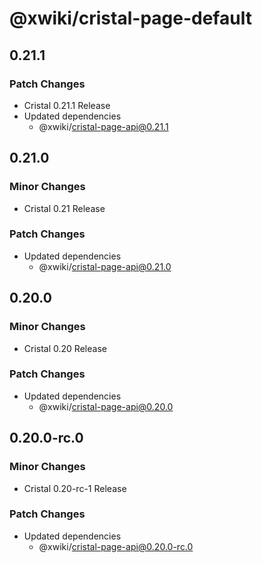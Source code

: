 # @xwiki/cristal-page-default

## 0.21.1

### Patch Changes

- Cristal 0.21.1 Release
- Updated dependencies
  - @xwiki/cristal-page-api@0.21.1

## 0.21.0

### Minor Changes

- Cristal 0.21 Release

### Patch Changes

- Updated dependencies
  - @xwiki/cristal-page-api@0.21.0

## 0.20.0

### Minor Changes

- Cristal 0.20 Release

### Patch Changes

- Updated dependencies
  - @xwiki/cristal-page-api@0.20.0

## 0.20.0-rc.0

### Minor Changes

- Cristal 0.20-rc-1 Release

### Patch Changes

- Updated dependencies
  - @xwiki/cristal-page-api@0.20.0-rc.0
